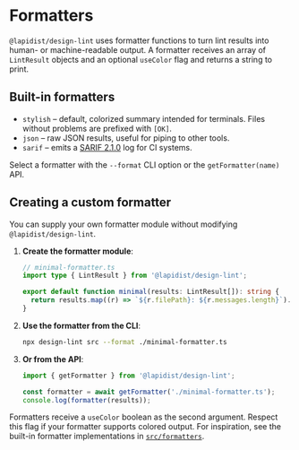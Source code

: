 # Formatters

`@lapidist/design-lint` uses formatter functions to turn lint results into human-
or machine-readable output. A formatter receives an array of `LintResult`
objects and an optional `useColor` flag and returns a string to print.

## Built-in formatters

- `stylish` – default, colorized summary intended for terminals. Files without
  problems are prefixed with `[OK]`.
- `json` – raw JSON results, useful for piping to other tools.
- `sarif` – emits a [SARIF 2.1.0](https://sarifweb.azurewebsites.net/) log for CI systems.

Select a formatter with the `--format` CLI option or the `getFormatter(name)` API.

## Creating a custom formatter

You can supply your own formatter module without modifying
`@lapidist/design-lint`.

1. **Create the formatter module**:

   ```ts
   // minimal-formatter.ts
   import type { LintResult } from '@lapidist/design-lint';

   export default function minimal(results: LintResult[]): string {
     return results.map((r) => `${r.filePath}: ${r.messages.length}`).join('\n');
   }
   ```

2. **Use the formatter from the CLI**:

   ```bash
   npx design-lint src --format ./minimal-formatter.ts
   ```

3. **Or from the API**:

   ```ts
   import { getFormatter } from '@lapidist/design-lint';

   const formatter = await getFormatter('./minimal-formatter.ts');
   console.log(formatter(results));
   ```

Formatters receive a `useColor` boolean as the second argument. Respect this
flag if your formatter supports colored output. For inspiration, see the
built-in formatter implementations in [`src/formatters`](https://github.com/lapidist/design-lint/tree/main/src/formatters).
